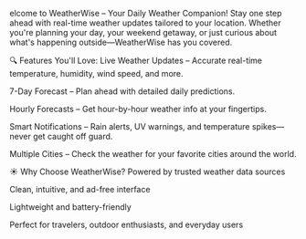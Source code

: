 elcome to WeatherWise – Your Daily Weather Companion!
Stay one step ahead with real-time weather updates tailored to your location. Whether you're planning your day, your weekend getaway, or just curious about what's happening outside—WeatherWise has you covered.

🔍 Features You'll Love:
Live Weather Updates – Accurate real-time temperature, humidity, wind speed, and more.

7-Day Forecast – Plan ahead with detailed daily predictions.

Hourly Forecasts – Get hour-by-hour weather info at your fingertips.

Smart Notifications – Rain alerts, UV warnings, and temperature spikes—never get caught off guard.

Multiple Cities – Check the weather for your favorite cities around the world.

☀️ Why Choose WeatherWise?
Powered by trusted weather data sources

Clean, intuitive, and ad-free interface

Lightweight and battery-friendly

Perfect for travelers, outdoor enthusiasts, and everyday users

